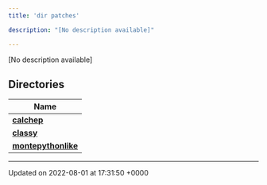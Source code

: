 ```yaml
---
title: 'dir patches'

description: "[No description available]"

---
```







[No description available]

## Directories

| Name           |
| -------------- |
| **[calchep](/documentation/code/gambit_sphinxfiles/dir_b7305fca945916d2d342fc0d562dce91/#dir-calchep)**  |
| **[classy](/documentation/code/gambit_sphinxfiles/dir_49d5ffcf647cc6aaeb6be07ceefc5de8/#dir-classy)**  |
| **[montepythonlike](/documentation/code/gambit_sphinxfiles/dir_043e552d5f99c22ce520252b6eef3c0d/#dir-montepythonlike)**  |






-------------------------------

Updated on 2022-08-01 at 17:31:50 +0000

